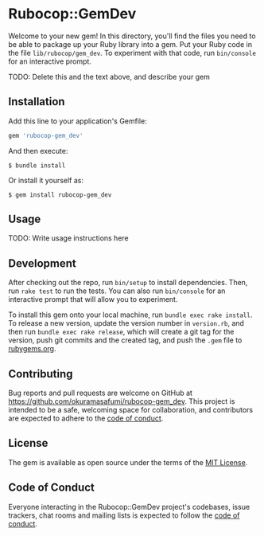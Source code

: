 # Rubocop::GemDev

Welcome to your new gem! In this directory, you'll find the files you need to be able to package up your Ruby library into a gem. Put your Ruby code in the file `lib/rubocop/gem_dev`. To experiment with that code, run `bin/console` for an interactive prompt.

TODO: Delete this and the text above, and describe your gem

## Installation

Add this line to your application's Gemfile:

```ruby
gem 'rubocop-gem_dev'
```

And then execute:

    $ bundle install

Or install it yourself as:

    $ gem install rubocop-gem_dev

## Usage

TODO: Write usage instructions here

## Development

After checking out the repo, run `bin/setup` to install dependencies. Then, run `rake test` to run the tests. You can also run `bin/console` for an interactive prompt that will allow you to experiment.

To install this gem onto your local machine, run `bundle exec rake install`. To release a new version, update the version number in `version.rb`, and then run `bundle exec rake release`, which will create a git tag for the version, push git commits and the created tag, and push the `.gem` file to [rubygems.org](https://rubygems.org).

## Contributing

Bug reports and pull requests are welcome on GitHub at https://github.com/okuramasafumi/rubocop-gem_dev. This project is intended to be a safe, welcoming space for collaboration, and contributors are expected to adhere to the [code of conduct](https://github.com/okuramasafumi/rubocop-gem_dev/blob/master/CODE_OF_CONDUCT.md).

## License

The gem is available as open source under the terms of the [MIT License](https://opensource.org/licenses/MIT).

## Code of Conduct

Everyone interacting in the Rubocop::GemDev project's codebases, issue trackers, chat rooms and mailing lists is expected to follow the [code of conduct](https://github.com/okuramasafumi/rubocop-gem_dev/blob/master/CODE_OF_CONDUCT.md).
